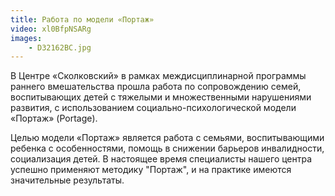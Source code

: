 ```yaml
---
title: Работа по модели «Портаж»
video: xl0BfpNSARg
images:
    - D32162BC.jpg
---
```

В Центре «Сколковский» в рамках междисциплинарной программы раннего вмешательства прошла работа по сопровождению семей, воспитывающих детей с тяжелыми и множественными нарушениями развития, с использованием социально-психологической модели «Портаж» (Portage).

<!--more-->

Целью модели «Портаж» является работа с семьями, воспитывающими ребенка с особенностями, помощь в снижении барьеров инвалидности, социализация детей. В настоящее время специалисты нашего центра успешно применяют методику "Портаж", и на практике имеются значительные результаты.  